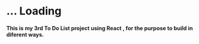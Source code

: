 # ... Loading 

#### This is my 3rd To Do List project using React , for the purpose to build in diferent ways. 
